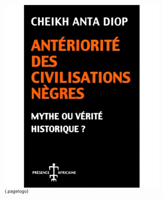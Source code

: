 <!-- TITLE: Antériorité des civilisations nègres -->
<!-- SUBTITLE: Présentation du livre Antériorité des civilisations nègres -->

![Cheick Anta Diop Anteriorite Des Civilisations Negres](/uploads/ouvrage/cheick-anta-diop-anteriorite-des-civilisations-negres.png "Cheick Anta Diop Anteriorite Des Civilisations Negres"){.pagelogo}